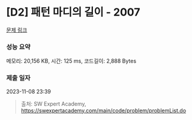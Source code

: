 # [D2] 패턴 마디의 길이 - 2007 

[문제 링크](https://swexpertacademy.com/main/code/problem/problemDetail.do?contestProbId=AV5P1kNKAl8DFAUq) 

### 성능 요약

메모리: 20,156 KB, 시간: 125 ms, 코드길이: 2,888 Bytes

### 제출 일자

2023-11-08 23:39



> 출처: SW Expert Academy, https://swexpertacademy.com/main/code/problem/problemList.do